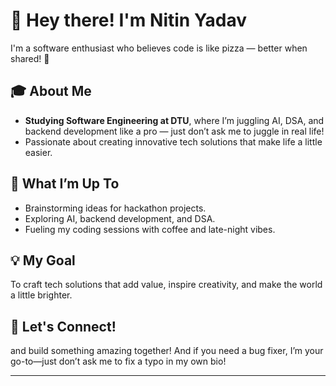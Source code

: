 # 👋 Hey there! I'm Nitin Yadav

I'm a software enthusiast who believes code is like pizza — better when shared! 🍕

## 🎓 About Me  
- **Studying Software Engineering at DTU**, where I’m juggling AI, DSA, and backend development like a pro — just don’t ask me to juggle in real life!  
- Passionate about creating innovative tech solutions that make life a little easier.

## 🚀 What I’m Up To  
- Brainstorming ideas for hackathon projects.  
- Exploring AI, backend development, and DSA.  
- Fueling my coding sessions with coffee and late-night vibes.  

## 💡 My Goal  
To craft tech solutions that add value, inspire creativity, and make the world a little brighter.  

## 🤖 Let's Connect!  
and build something amazing together! And if you need a bug fixer, I’m your go-to—just don’t ask me to fix a typo in my own bio! 

---

